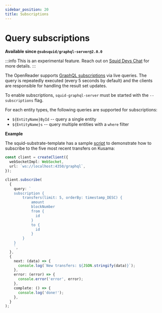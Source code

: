 ```yaml
---
sidebar_position: 20
title: Subscriptions
---
```


# Query subscriptions

**Available since `@subsquid/graphql-server@2.0.0`**

:::info
This is an experimental feature. Reach out on [Squid Devs Chat](https://t.me/HydraDevs) for more details.
:::

The OpenReader supports [GraphQL subscriptions](https://www.apollographql.com/docs/react/data/subscriptions/) via live queries. The query is repeatedly executed (every 5 seconds by default) and the clients are responsible for handling the result set updates. 

To enable subscriptions, `squid-graphql-server` must be started with the `--subscriptions` flag. 

For each entity types, the following queries are supported for subscriptions:
- `${EntityName}ById` -- query a single entity
- `${EntityName}s` -- query multiple entities with a `where` filter

**Example** 

The squid-substrate-template has a sample [script](https://github.com/subsquid/squid-substrate-template/blob/main/scripts/sub-client.js) to demonstrate how to subscribe to the five most recent transfers on Kusama:

```typescript
const client = createClient({
  webSocketImpl: WebSocket,
  url: `ws://localhost:4350/graphql`,
});

client.subscribe(
  {
    query: `
    subscription {
        transfers(limit: 5, orderBy: timestamp_DESC) {
            amount
            blockNumber
            from {
              id
            }
            to {
              id
            }
        }
    }  
    `,
  },
  {
    next: (data) => {
      console.log(`New transfers: ${JSON.stringify(data)}`);
    },
    error: (error) => {
      console.error('error', error);
    },
    complete: () => {
      console.log('done!');
    },
  }
);
```
